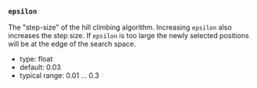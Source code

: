 ### `epsilon`

The "step-size" of the hill climbing algorithm. Increasing `epsilon` also increases the step size. If `epsilon` is too large the newly selected positions will be at the edge of the search space.

  - type: float
  - default: 0.03
  - typical range: 0.01 ... 0.3
